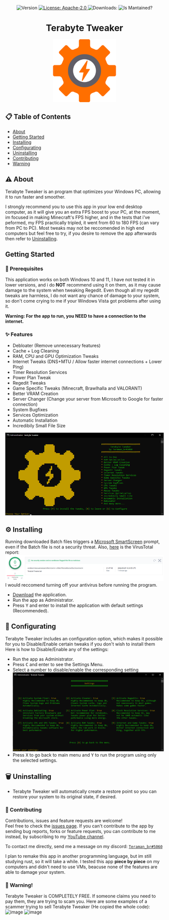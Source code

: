 <p align="center">
  <img alt="Version" src="https://img.shields.io/github/v/tag/Teramanbr/TerabyteTweaker?label=Version%3A" />
  <a href="#" target="_blank">
    <img alt="License: Apache-2.0" src="https://img.shields.io/github/license/Teramanbr/TerabyteTweaker" />
  </a>
  <a><img alt="Downloads:" src="https://img.shields.io/github/downloads/Teramanbr/TerabyteTweaker/total.svg" />
  </a>
  <a><img alt="Is Mantained?" src="https://img.shields.io/badge/Mantained:-yes-green.svg" />
  </a>
</p>
<h1 align="center">
Terabyte Tweaker
</h1>

<p align="center">
 <img src="https://github.com/Teramanbr/TerabyteTweaker/blob/main/images/favicon.png?raw=true" width="200">
</p>

## 📋 Table of Contents

- [About](#about)
- [Getting Started](#getting_started)
- [Installing](#installing)
- [Configurating](#installing)
- [Uninstalling](#uninstalling)
- [Contributing](#contributing)
- [Warning](#warning)

## ⚠️ About <a name = "about"></a>

Terabyte Tweaker is an program that optimizes your Windows PC, allowing it to run faster and smoother.

I strongly recommend you to use this app in your low end desktop computer, as it will give you an extra FPS boost to your PC, at the moment, im focused in making Minecraft's FPS higher, and in the tests that i've peformed, my FPS practically tripled, it went from 60 to 180 FPS (can vary from PC to PC).
Most tweaks may not be reccomended in high end computers but feel free to try, if you desire to remove the app afterwards then refer to [Uninstalling](#uninstalling).

## Getting Started <a name = "getting_started"></a>
### 🛑 Prerequisites

This application works on both Windows 10 and 11, I have not tested it in lower versions, and i do **NOT** recommend using it on them, as it may cause damage to the system when tweaking Regedit.
Even though all my regedit tweaks are harmless, I do not want any chance of damage to your system, so don't come crying to me if your Windows Vista got problems after using it.

**Warning: For the app to run, you NEED to have a connection to the internet.**

### ✨ Features <a name = "features"></a>
- Debloater (Remove unnecessary features)
- Cache + Log Cleaning
- RAM, CPU and GPU Optimization Tweaks
- Internet Tweaks (DNS+MTU / Allow faster internet connections + Lower Ping)
- Timer Resolution Services
- Power Plan Tweak
- Regedit Tweaks
- Game Specific Tweaks (Minecraft, Brawlhalla and VALORANT)
- Better VRAM Creation
- Server Changer (Change your server from Microsoft to Google for faster connection)
- System Bugfixes
- Services Optimization
- Automatic Installation
- Incredibily Small File Size


![](https://github.com/Teramanbr/TerabyteTweaker/blob/main/images/ingles.png?raw=true)

## ⚙️ Installing <a name = "installing"></a>

Running downloaded Batch files triggers a [Microsoft SmartScreen](https://docs.microsoft.com/pt-br/windows/security/threat-protection/microsoft-defender-smartscreen/microsoft-defender-smartscreen-overview) prompt, even if the Batch file is not a security threat.
Also, [here](https://www.virustotal.com/gui/file/ec0bba5208ca4e036b4820f30205e2011cf0b07f9050ef635ecf0a295692e329?nocache=1) is the VirusTotal report:
![](https://github.com/Teramanbr/TerabyteTweaker/blob/main/images/VirusTotal.png?raw=true)
I would reccomend turning off your antivirus before running the program.

- [Download](https://github.com/Teramanbr/TerabyteTweaker/releases/latest/download/Terabyte.Tweaker.bat) the application.
- Run the app as Administrator.
- Press <kbd>Y</kbd> and enter to install the application with default settings (Recommended).

## 🔨 Configurating <a name = "Configurating"></a>

Terabyte Tweaker includes an configuration option, which makes it possible for you to Disable/Enable certain tweaks if you don't wish to install them
Here is how to Disable/Enable any of the settings:

- Run the app as Administrator.
- Press <kbd>C</kbd> and enter to see the Settings Menu.
- Select a number to disable/enable the corresponding setting
![](https://github.com/Teramanbr/TerabyteTweaker/blob/main/images/Settings.png?raw=true)
- Press <kbd>X</kbd> to go back to main menu and <kbd>Y</kbd> to run the program using only the selected settings.

## 🗑 Uninstalling <a name = "uninstalling"></a>

- Terabyte Tweaker will automatically create a restore point so you can restore your system to its original state, if desired.

### 🤝 Contributing <a name = "contributing"></a>

Contributions, issues and feature requests are welcome!<br />Feel free to check the [issues page](https://github.com/Teramanbr/TerabyteTweaker/issues). 
If you can't contribute to the app by sending bug reports, forks or feature requests, you can contribute to me instead, by subscribing to my [YouTube channel](https://www.youtube.com/channel/UCIj-jcplOl9RqTfjXQ30JXA?sub_confirmation=1&via=tb).

To contact me directly, send me a message on my discord: [`Teraman_br#5060`](https://discord.com/channels/@me/397437604880187403)

I plan to remake this app in another programming language, but im still studying rust, so it will take a while.
I tested this app **piece by piece** on my computers and didn't need to use VMs, beacuse none of the features are able to damage your system.

### 📢 Warning! <a name = "warning"></a>

Terabyte Tweaker is COMPLETELY FREE. If someone claims you need to pay them, they are trying to scam you.
Here are some examples of a scammer trying to sell Terabyte Tweaker (He copied the whole code):
![image](https://github.com/Teramanbr/TerabyteTweaker/assets/71410827/ad205532-62ab-4b62-804a-a41b50374310)
![image](https://github.com/Teramanbr/TerabyteTweaker/assets/71410827/7c3d56dd-4bd6-443a-95e6-9f048ce5d171)

